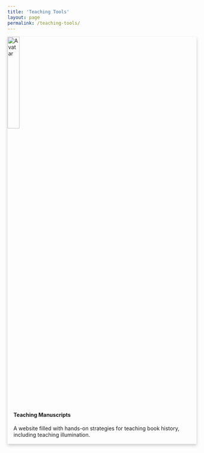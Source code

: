 ```yaml
---
title: 'Teaching Tools'
layout: page
permalink: /teaching-tools/
---
```

<style>
  .card {box-shadow: 0 4px 8px 0 rgba(0,0,0,0.2); transition: 0.3s;}
  .card:hover {box-shadow: 0 8px 16px 0 rgba(0,0,0,0.2);}
  .container {padding: 2px 16px;}
</style>
<!---Add CSS--->
<div class="card">
  <img src="https://static.wixstatic.com/media/9c2ff8_6effc03ec4894476b1e044d2a32638f4~mv2.jpg/v1/fill/w_602,h_520,al_c,q_80,usm_0.66_1.00_0.01,enc_auto/313D201B-1C39-4221-909F-3A454C2CAFE3_1_201_a_edited.jpg" alt="Avatar" style="width:25%">
  <div class="container">
    <h4><b>Teaching Manuscripts</b></h4>
    <p>A website filled with hands-on strategies for teaching book history, including teaching illumination.</p>
  </div>
</div>

